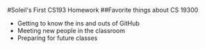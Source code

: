 #Soleil's First CS193 Homework
##Favorite things about CS 19300
- Getting to know the ins and outs of GitHub
- Meeting new people in the classroom
- Preparing for future classes
